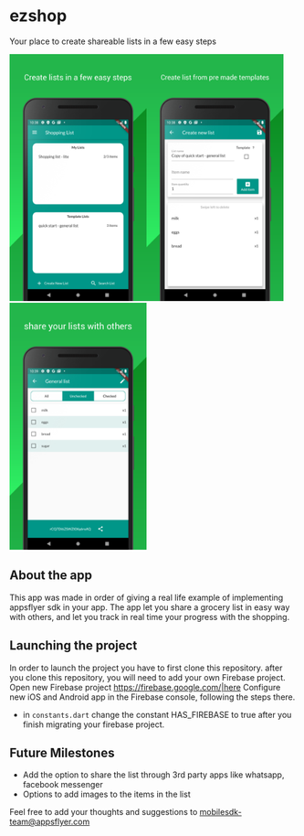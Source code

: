 # ezshop
Your place to create shareable lists in a few easy steps

<img src="https://github.com/AppsFlyerSDK/appsflyer-flutter-app/blob/master/assets/images/screenshot_2.png" width="240" height="432"><img src="https://github.com/AppsFlyerSDK/appsflyer-flutter-app/blob/master/assets/images/screenshot_3.png" width="240" height="432"><img src="https://github.com/AppsFlyerSDK/appsflyer-flutter-app/blob/master/assets/images/screenshot_4.png" width="240" height="432">

## About the app
This app was made in order of giving a real life example of implementing appsflyer sdk in your app.
The app let you share a grocery list in easy way with others, and let you track in real time your progress with the shopping. 

## Launching the project
In order to launch the project you have to first clone this repository. after you clone this repository, you will need to add your own Firebase project. Open new Firebase project <https://firebase.google.com/|here>
Configure new iOS and Android app in the Firebase console, following the steps there.
- in `constants.dart` change the constant HAS_FIREBASE to true after you finish migrating your firebase project.

## Future Milestones
- Add the option to share the list through 3rd party apps like whatsapp, facebook messenger
- Options to add images to the items in the list

Feel free to add your thoughts and suggestions to mobilesdk-team@appsflyer.com
